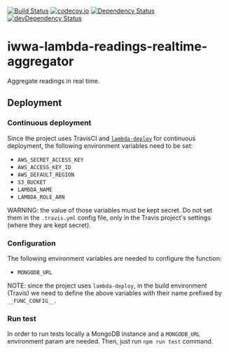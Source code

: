 [![Build Status](https://travis-ci.org/innowatio/iwwa-lambda-readings-realtime-aggregator.svg?branch=master)](https://travis-ci.org/innowatio/iwwa-lambda-readings-realtime-aggregator)
[![codecov.io](https://codecov.io/github/innowatio/iwwa-lambda-readings-realtime-aggregator/coverage.svg?branch=master)](https://codecov.io/github/innowatio/iwwa-lambda-readings-realtime-aggregator?branch=master)
[![Dependency Status](https://david-dm.org/innowatio/iwwa-lambda-readings-realtime-aggregator.svg)](https://david-dm.org/innowatio/iwwa-lambda-readings-realtime-aggregator)
[![devDependency Status](https://david-dm.org/innowatio/iwwa-lambda-readings-realtime-aggregator/dev-status.svg)](https://david-dm.org/innowatio/iwwa-lambda-readings-realtime-aggregator#info=devDependencies)

# iwwa-lambda-readings-realtime-aggregator

Aggregate readings in real time.

## Deployment

### Continuous deployment

Since the project uses TravisCI and
[`lambda-deploy`](https://github.com/innowatio/lambda-deploy/) for continuous
deployment, the following environment variables need to be set:

- `AWS_SECRET_ACCESS_KEY`
- `AWS_ACCESS_KEY_ID`
- `AWS_DEFAULT_REGION`
- `S3_BUCKET`
- `LAMBDA_NAME`
- `LAMBDA_ROLE_ARN`

WARNING: the value of those variables must be kept secret. Do not set them in
the `.travis.yml` config file, only in the Travis project's settings (where they
are kept secret).

### Configuration

The following environment variables are needed to configure the function:

- `MONGODB_URL`

NOTE: since the project uses `lambda-deploy`, in the build environment (Travis)
we need to define the above variables with their name prefixed by
`__FUNC_CONFIG__`.

### Run test

In order to run tests locally a MongoDB instance and a `MONGODB_URL` environment
param are needed.
Then, just run `npm run test` command.
